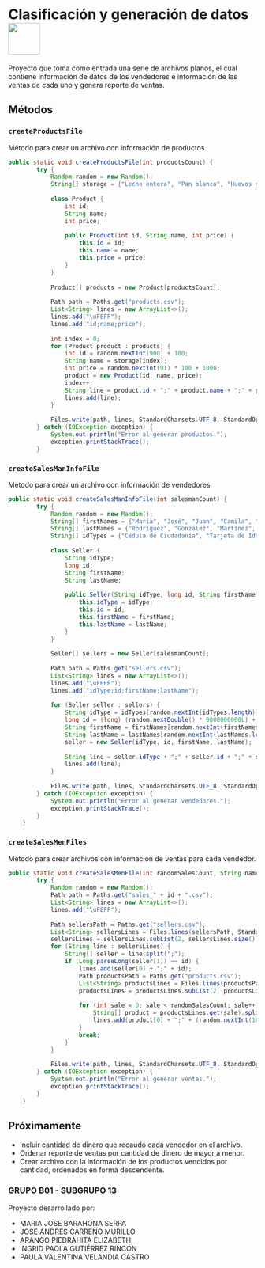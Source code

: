 # Clasificación y generación de datos <img src="https://cdn.jsdelivr.net/gh/devicons/devicon@latest/icons/java/java-original-wordmark.svg" width="64" />

Proyecto que toma como entrada una serie de archivos planos, el cual contiene información de datos de los vendedores e información de las ventas de cada uno y genera reporte de ventas.
## Métodos

### `createProductsFile`

Método para crear un archivo con información de productos

```java
public static void createProductsFile(int productsCount) {
    	try {
    		Random random = new Random();
    		String[] storage = {"Leche entera", "Pan blanco", "Huevos grandes", "Arroz blanco", "Azúcar blanca", "Harina de trigo", "Aceite vegetal", "Sal de mesa", "Café molido", "Té negro", "Jugo de naranja", "Agua embotellada", "Pasta de dientes", "Jabón de tocador", "Shampoo para cabello normal", "Papel higiénico", "Detergente para ropa", "Suavizante de telas", "Toallas de papel", "Servilletas de papel"};
    		
    		class Product {
    			int id;
    			String name;
    			int price;
    			
    			public Product(int id, String name, int price) {
    				this.id = id;
    				this.name = name;
    				this.price = price;
    			}
    		}    		
    		
    		Product[] products = new Product[productsCount];
    		
    		Path path = Paths.get("products.csv");
    		List<String> lines = new ArrayList<>();
    		lines.add("\uFEFF");
    		lines.add("id;name;price");
    		
    		int index = 0;
    		for (Product product : products) {
    			int id = random.nextInt(900) + 100;
    			String name = storage[index];
    			int price = random.nextInt(91) * 100 + 1000;
    			product = new Product(id, name, price);
    			index++;
    			String line = product.id + ";" + product.name + ";" + product.price;
    			lines.add(line);
    		}
    		
    		Files.write(path, lines, StandardCharsets.UTF_8, StandardOpenOption.CREATE, StandardOpenOption.TRUNCATE_EXISTING);
    	} catch (IOException exception) {
    		System.out.println("Error al generar productos.");
    		exception.printStackTrace();
    	}
```

### `createSalesManInfoFile`

Método para crear un archivo con información de vendedores

```java
public static void createSalesManInfoFile(int salesmanCount) {
    	try {
    		Random random = new Random();
    		String[] firstNames = {"María", "José", "Juan", "Camila", "Alejandro", "Valentina", "Santiago", "Isabel", "Andrés", "Mariana"};
    		String[] lastNames = {"Rodríguez", "González", "Martínez", "García", "López", "Hernández", "Sánchez", "Ramírez", "Pérez", "Gómez"};
    		String[] idTypes = {"Cédula de Ciudadanía", "Tarjeta de Identidad", "Registro Civil de Nacimiento", "Cédula de Extranjería", "Pasaporte", "Permiso Especial de Permanencia"};
    		
    		class Seller {
    			String idType;
    			long id;
    			String firstName;
    			String lastName;
    			
    			public Seller(String idType, long id, String firstName, String lastName) {
    				this.idType = idType;
    				this.id = id;
    				this.firstName = firstName;
    				this.lastName = lastName;
    			}
    		}    		
    		
    		Seller[] sellers = new Seller[salesmanCount];
    		
    		Path path = Paths.get("sellers.csv");
    		List<String> lines = new ArrayList<>();
    		lines.add("\uFEFF");
    		lines.add("idType;id;firstName;lastName");
    		
    		for (Seller seller : sellers) {
    			String idType = idTypes[random.nextInt(idTypes.length)];
    			long id = (long) (random.nextDouble() * 9000000000L) + 1000000000L;
    			String firstName = firstNames[random.nextInt(firstNames.length)];
    			String lastName = lastNames[random.nextInt(lastNames.length)];
    			seller = new Seller(idType, id, firstName, lastName);
    			
    			String line = seller.idType + ";" + seller.id + ";" + seller.firstName + ";" + seller.lastName;
    			lines.add(line);
    		}
    	
    		Files.write(path, lines, StandardCharsets.UTF_8, StandardOpenOption.CREATE, StandardOpenOption.TRUNCATE_EXISTING);
    	} catch (IOException exception) {
    		System.out.println("Error al generar vendedores.");
    		exception.printStackTrace();
    	}	
    }
```

### `createSalesMenFiles`

Método para crear archivos con información de ventas para cada vendedor.

```java
public static void createSalesMenFile(int randomSalesCount, String name, long id) {
    	try {
    		Random random = new Random();
    		Path path = Paths.get("sales_" + id + ".csv");
    		List<String> lines = new ArrayList<>();
    		lines.add("\uFEFF");
    		
    		Path sellersPath = Paths.get("sellers.csv");
	    	List<String> sellersLines = Files.lines(sellersPath, StandardCharsets.UTF_8).collect(Collectors.toList());
	    	sellersLines = sellersLines.subList(2, sellersLines.size());
	    	for (String line : sellersLines) {
	    		String[] seller = line.split(";");
	    		if (Long.parseLong(seller[1]) == id) {
	    			lines.add(seller[0] + ";" + id);
	    			Path productsPath = Paths.get("products.csv");
	    	    	List<String> productsLines = Files.lines(productsPath, StandardCharsets.UTF_8).collect(Collectors.toList());
	    	    	productsLines = productsLines.subList(2, productsLines.size());
	    	    	
	    	    	for (int sale = 0; sale < randomSalesCount; sale++) {
	    	    		String[] product = productsLines.get(sale).split(";");
	    	    		lines.add(product[0] + ";" + (random.nextInt(10) + 1));
	    	    	}
	    			break;
	    		}
	    	}
	    	
	    	Files.write(path, lines, StandardCharsets.UTF_8, StandardOpenOption.CREATE, StandardOpenOption.TRUNCATE_EXISTING);
    	} catch (IOException exception) {
    		System.out.println("Error al generar ventas.");
    		exception.printStackTrace();
    	}
    }
```
## Próximamente
- Incluir cantidad de dinero que recaudó cada vendedor en el archivo.
- Ordenar reporte de ventas por cantidad de dinero de mayor a menor.
- Crear archivo con la información de los productos vendidos por cantidad, ordenados en forma descendente. 

### GRUPO B01 - SUBGRUPO 13
Proyecto desarrollado por:

- MARIA JOSE BARAHONA SERPA
- JOSE ANDRES CARREÑO MURILLO
- ARANGO PIEDRAHITA ELIZABETH
- INGRID PAOLA GUTIÉRREZ RINCÓN
- PAULA VALENTINA VELANDIA CASTRO
